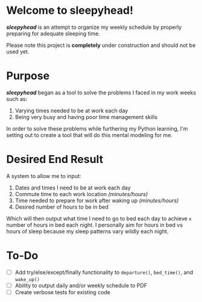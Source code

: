 # Welcome to sleepyhead!
***sleepyhead*** is an attempt to organize my weekly schedule by properly preparing for adequate sleeping time. 

Please note this project is **completely** under construction and should not be used yet.

# Purpose
***sleepyhead*** began as a tool to solve the problems I faced in my work weeks such as:

 1. Varying times needed to be at work each day
 2. Being very busy and having poor time management skills

In order to solve these problems while furthering my Python learning, I'm setting out to create a tool that will do this mental modeling for me. 

# Desired End Result
A system to allow me to input: 

 1. Dates and times I need to be at work each day
 2. Commute time to each work location *(minutes/hours)*
 3. Time needed to prepare for work after waking up *(minutes/hours)*
 4. Desired number of hours to be in bed

Which will then output what time I need to go to bed each day to achieve `x` number of hours in bed each night. I personally aim for hours in bed vs hours of sleep because my sleep patterns vary wildly each night.

# To-Do

 - [ ] Add try/else/except/finally functionality to `departure()`, `bed_time()`, and `wake_up()`
 - [ ] Ability to output daily and/or weekly schedule to PDF
 - [ ] Create verbose tests for existing code
